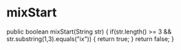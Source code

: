 # mixStart
public boolean mixStart(String str) {
  if(str.length() >= 3 && str.substring(1,3).equals("ix")) {
    return true;
  }
    return false;
  }
